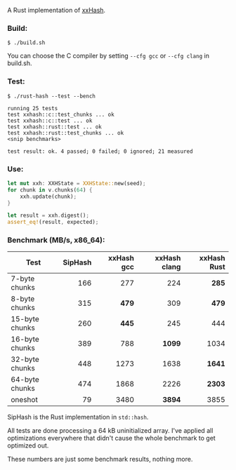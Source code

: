 A Rust implementation of [xxHash](http://code.google.com/p/xxhash/).

### Build:

    $ ./build.sh

You can choose the C compiler by setting `--cfg gcc` or `--cfg clang` in build.sh.

### Test:

    $ ./rust-hash --test --bench

    running 25 tests
    test xxhash::c::test_chunks ... ok
    test xxhash::c::test ... ok
    test xxhash::rust::test ... ok
    test xxhash::rust::test_chunks ... ok
    <snip benchmarks>
    
    test result: ok. 4 passed; 0 failed; 0 ignored; 21 measured

### Use:

```rust
let mut xxh: XXHState = XXHState::new(seed);
for chunk in v.chunks(64) {
    xxh.update(chunk);
}

let result = xxh.digest();
assert_eq!(result, expected);
```

### Benchmark (MB/s, x86_64):

Test    | SipHash | xxHash gcc | xxHash clang | xxHash Rust |
----|---:|----:|----:|----:|
7-byte chunks  | 166 |  277 |  224 |  **285** |
8-byte chunks  | 315 |  **479** |  309 |  **479** |
15-byte chunks | 260 |  **445** |  245 |  444 |
16-byte chunks | 389 |  788 | **1099** | 1034 |
32-byte chunks | 448 | 1273 | 1638 | **1641** |
64-byte chunks | 474 | 1868 | 2226 | **2303** |
oneshot        |  79 | 3480 | **3894** | 3855 |

SipHash is the Rust implementation in `std::hash`.

All tests are done processing a 64 kB uninitialized array. I've applied all optimizations everywhere that didn't cause the whole benchmark to get optimized out.

These numbers are just some benchmark results, nothing more.

